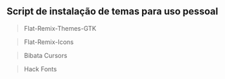 ## Script de instalação de temas para uso pessoal

> Flat-Remix-Themes-GTK

> Flat-Remix-Icons

> Bibata Cursors

> Hack Fonts

